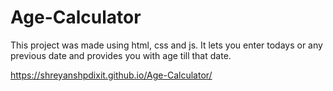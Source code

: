 # Age-Calculator
This project was made using html, css and js.
It lets you enter todays or any previous date and provides you with age till that date.

https://shreyanshpdixit.github.io/Age-Calculator/

